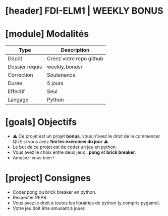 # [header] FDI-ELM1 | WEEKLY BONUS

# [module] Modalités

| Type | Description |
| - | - |
| Dépôt | Créez votre repo github |
| Dossier requis | weekly_bonus/|
| Correction | Soutenance |
| Durée | 5 jours |
| Effectif | Seul |
| Langage | Python |

# [goals] Objectifs

- ⚠️ Ce projet est un projet **bonus**, vous n'avez le droit de le commencer QUE si vous avez **fini les exercices du jour** ⚠️
- Le but de ce projet est de coder un jeu en python.
- Vous avez le choix entre deux jeux : **pong** et **brick breaker**.
- Amusez-vous bien !

# [project] Consignes
- Coder pong ou brick breaker en python.
- Respecter PEP8.
- Vous avez le droit à toutes les librairies de python (y compris pygame).
- Votre jeu doit être amusant à jouer.
